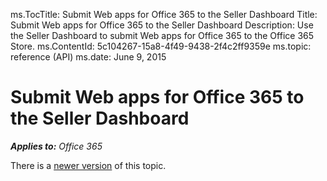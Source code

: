 ms.TocTitle: Submit Web apps for Office 365 to the Seller Dashboard
Title: Submit Web apps for Office 365 to the Seller Dashboard
Description: Use the Seller Dashboard to submit Web apps for Office 365 to the Office 365 Store.
ms.ContentId: 5c104267-15a8-4f49-9438-2f4c2ff9359e
ms.topic: reference (API)
ms.date: June 9, 2015

# Submit Web apps for Office 365 to the Seller Dashboard

    
 _**Applies to:**  Office 365_  
 
There is a [newer version](https://msdn.microsoft.com/EN-US/library/jj220033.aspx) of this topic.